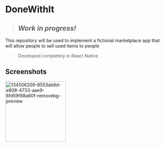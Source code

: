 # DoneWithIt

> ## _Work in progress!_

This repository will be used to implement a fictional marketplace app that will allow people to sell used items to people 

> Developed completely in React Native

## Screenshots

<img width="189" alt="134506209-8553ab6d-e608-4733-aae9-6fd59f88a60f-removebg-preview" src="https://user-images.githubusercontent.com/31729899/135096712-b78c58c9-5a90-405b-a520-34abc41b8870.png">
